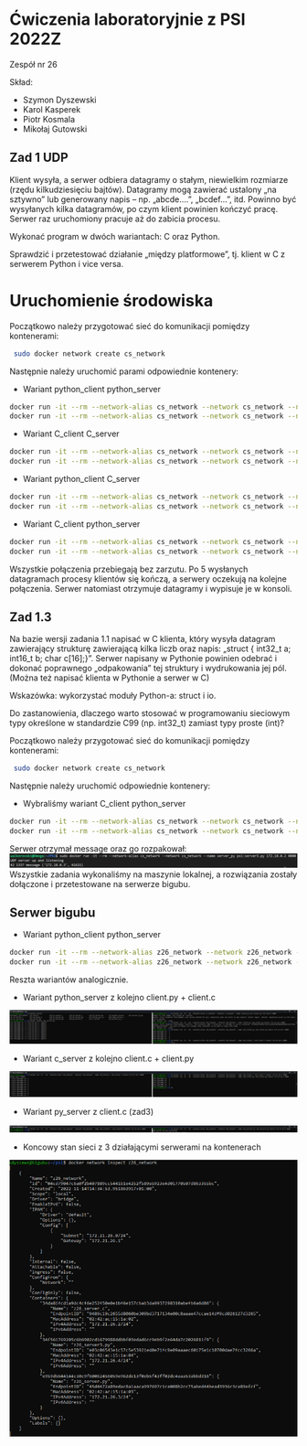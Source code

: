 # Ćwiczenia laboratoryjnie z PSI 2022Z

Zespół nr 26

Skład:
- Szymon Dyszewski
- Karol Kasperek
- Piotr Kosmala
- Mikołaj Gutowski
## Zad 1 UDP
Klient wysyła, a serwer odbiera datagramy o stałym, niewielkim rozmiarze (rzędu kilkudziesięciu bajtów).
Datagramy mogą zawierać ustalony „na sztywno” lub generowany napis – np. „abcde….”, „bcdef...”, itd. 
Powinno być wysyłanych kilka datagramów, po czym klient powinien kończyć pracę. 
Serwer raz uruchomiony pracuje aż do zabicia procesu.

Wykonać program w dwóch wariantach: C oraz Python.

Sprawdzić i przetestować działanie „między platformowe”, tj. klient w C z serwerem Python i vice versa.

# Uruchomienie środowiska
Początkowo należy przygotować sieć do komunikacji pomiędzy kontenerami:
```sh
 sudo docker network create cs_network
```
Następnie należy uruchomić parami odpowiednie kontenery:
- Wariant python_client python_server
```sh
docker run -it --rm --network-alias cs_network --network cs_network --name client_py psi:client.py 172.18.0.2 8000
docker run -it --rm --network-alias cs_network --network cs_network --name server_py psi:server.py 172.18.0.2 8000
```
- Wariant C_client C_server
```sh
docker run -it --rm --network-alias cs_network --network cs_network --name client_c psi:client.c 172.18.0.2 8000
docker run -it --rm --network-alias cs_network --network cs_network --name server_c psi:server.c 172.18.0.2 8000
```
- Wariant python_client C_server
```sh
docker run -it --rm --network-alias cs_network --network cs_network --name client_py psi:client.py 172.18.0.2 8000
docker run -it --rm --network-alias cs_network --network cs_network --name server_c psi:server.c 172.18.0.2 8000
```
- Wariant C_client python_server
```sh
docker run -it --rm --network-alias cs_network --network cs_network --name client_c psi:client.c 172.18.0.2 8000
docker run -it --rm --network-alias cs_network --network cs_network --name server_py psi:server.py 172.18.0.2 8000
```
Wszystkie połączenia przebiegają bez zarzutu. Po 5 wysłanych datagramach procesy klientów się kończą, a serwery
oczekują na kolejne połączenia. Serwer natomiast otrzymuje datagramy i wypisuje je w konsoli.

## Zad 1.3

Na bazie wersji zadania 1.1 napisać w C klienta, który wysyła datagram zawierający strukturę
zawierającą kilka liczb oraz napis: „struct { int32_t a; int16_t b; char c[16];}”. Serwer napisany w
Pythonie powinien odebrać i dokonać poprawnego „odpakowania” tej struktury i wydrukowania jej
pól. (Można też napisać klienta w Pythonie a serwer w C)

Wskazówka: wykorzystać moduły Python-a: struct i io.

Do zastanowienia, dlaczego warto stosować w programowaniu sieciowym typy określone w
standardzie C99 (np. int32_t) zamiast typy proste (int)?

Początkowo należy przygotować sieć do komunikacji pomiędzy kontenerami:
```sh
 sudo docker network create cs_network
```
Następnie należy uruchomić odpowiednie kontenery:
- Wybraliśmy wariant C_client python_server
```sh
docker run -it --rm --network-alias cs_network --network cs_network --name client_c psi:client3.c 172.18.0.2 8000
docker run -it --rm --network-alias cs_network --network cs_network --name server_py psi:server3.py 172.18.0.2 8000
```
Serwer otrzymał message oraz go rozpakował:
![](images/Server_log.png)
Wszystkie zadania wykonaliśmy na maszynie lokalnej, a rozwiązania zostały dołączone i przetestowane na serwerze bigubu.
## Serwer bigubu
- Wariant python_client python_server
```sh
docker run -it --rm --network-alias z26_network --network z26_network --name z26_client.py z26_client3.py 172.21.26.4 8000
docker run -it --rm --network-alias z26_network --network z26_network --name z26_server.py z26_server3.py 172.21.26.4 8000
```
Reszta wariantów analogicznie.
- Wariant python_server z kolejno client.py + client.c

![Alt text](../images/C_Py.png)
- Wariant c_server z kolejno client.c + client.py

![Alt text](../images/Py_C.png)
- Wariant py_server z client.c (zad3)

![Alt text](../images/Zad3.png)
- Koncowy stan sieci z 3 działającymi serwerami na kontenerach

![Alt text](../images/Stan_sieci.png)